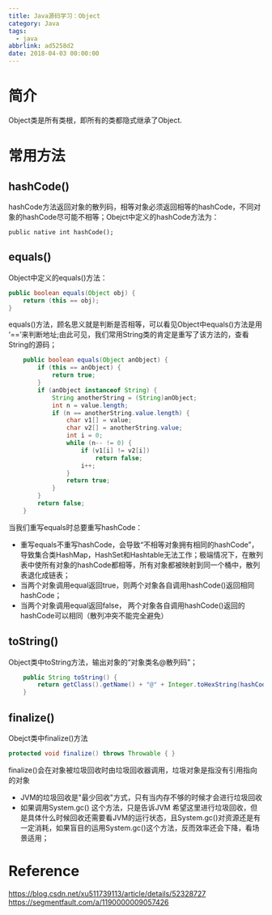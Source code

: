 ```yaml
---
title: Java源码学习：Object
category: Java
tags:
  - java
abbrlink: ad5258d2
date: 2018-04-03 00:00:00
---
```

# 简介
Object类是所有类根，即所有的类都隐式继承了Object.
# 常用方法
## hashCode()
hashCode方法返回对象的散列码，相等对象必须返回相等的hashCode，不同对象的hashCode尽可能不相等；Obejct中定义的hashCode方法为：
```
public native int hashCode();
```
## equals()
Object中定义的equals()方法：
```java
public boolean equals(Object obj) {
	return (this == obj);
}
```
equals()方法，顾名思义就是判断是否相等，可以看见Object中equals()方法是用 ‘==’来判断地址;由此可见，我们常用String类的肯定是重写了该方法的，查看String的源码；
```java
    public boolean equals(Object anObject) {
        if (this == anObject) {
            return true;
        }
        if (anObject instanceof String) {
            String anotherString = (String)anObject;
            int n = value.length;
            if (n == anotherString.value.length) {
                char v1[] = value;
                char v2[] = anotherString.value;
                int i = 0;
                while (n-- != 0) {
                    if (v1[i] != v2[i])
                        return false;
                    i++;
                }
                return true;
            }
        }
        return false;
    }
```
当我们重写equals时总要重写hashCode：
* 重写equals不重写hashCode，会导致“不相等对象拥有相同的hashCode”，导致集合类HashMap，HashSet和Hashtable无法工作；极端情况下，在散列表中使所有对象的hashCode都相等，所有对象都被映射到同一个桶中，散列表退化成链表；
* 当两个对象调用equal返回true，则两个对象各自调用hashCode()返回相同hashCode；
* 当两个对象调用equal返回false， 两个对象各自调用hashCode()返回的hashCode可以相同（散列冲突不能完全避免）

## toString()
Object类中toString方法，输出对象的“对象类名@散列码”；
```java
    public String toString() {
        return getClass().getName() + "@" + Integer.toHexString(hashCode());
    }
```

## finalize()
Obejct类中finalize()方法
```java
protected void finalize() throws Throwable { }
```
finalize()会在对象被垃圾回收时由垃圾回收器调用，垃圾对象是指没有引用指向的对象
* JVM的垃圾回收是"最少回收"方式，只有当内存不够的时候才会进行垃圾回收
* 如果调用System.gc() 这个方法，只是告诉JVM 希望这里进行垃圾回收，但是具体什么时候回收还需要看JVM的运行状态，且System.gc()对资源还是有一定消耗，如果盲目的运用System.gc()这个方法，反而效率还会下降，看场景适用；

# Reference
https://blog.csdn.net/xu511739113/article/details/52328727
https://segmentfault.com/a/1190000009057426